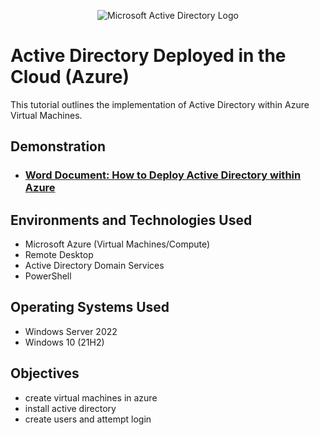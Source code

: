 <p align="center">
<img src="https://i.imgur.com/pU5A58S.png" alt="Microsoft Active Directory Logo"/>
</p>

<h1>Active Directory Deployed in the Cloud (Azure)</h1>
This tutorial outlines the implementation of Active Directory within Azure Virtual Machines.<br />


<h2>Demonstration</h2>

- ### [Word Document: How to Deploy Active Directory within Azure](https://docs.google.com/document/d/14wZIarrR6CWLjALNmtvinL6lijPlRxVkTNbPPTYz__c/edit)

<h2>Environments and Technologies Used</h2>

- Microsoft Azure (Virtual Machines/Compute)
- Remote Desktop
- Active Directory Domain Services
- PowerShell

<h2>Operating Systems Used </h2>

- Windows Server 2022
- Windows 10 (21H2)

<h2>Objectives</h2>

- create virtual machines in azure
- install active directory
- create users and attempt login

